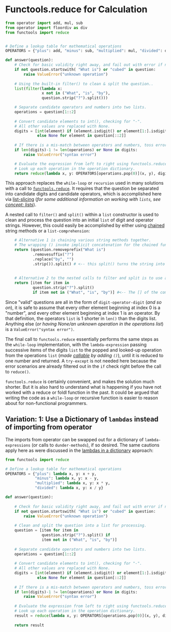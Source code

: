 # Functools.reduce for Calculation


```python
from operator import add, mul, sub
from operator import floordiv as div
from functools import reduce


# Define a lookup table for mathematical operations
OPERATORS = {"plus": add, "minus": sub, "multiplied": mul, "divided": div}

def answer(question):
    # Check for basic validity right away, and fail out with error if not valid.
    if not question.startswith( "What is") or "cubed" in question:
        raise ValueError("unknown operation")
        
    # Using the built-in filter() to clean & split the question..
    list(filter(lambda x: 
                x not in ("What", "is", "by"), 
                question.strip("?").split()))

    # Separate candidate operators and numbers into two lists.
    operations = question[1::2]
    
    # Convert candidate elements to int(), checking for "-".
    # All other values are replaced with None.
    digits = [int(element) if (element.isdigit() or element[1:].isdigit()) 
              else None for element in question[::2]]
    
    # If there is a mis-match between operators and numbers, toss error.
    if len(digits)-1 != len(operations) or None in digits:
        raise ValueError("syntax error")

    # Evaluate the expression from left to right using functools.reduce().
    # Look up each operation in the operation dictionary.
    return reduce(lambda x, y: OPERATORS[operations.pop(0)](x, y), digits)
```

This approach replaces the `while-loop` or `recursion` used in many solutions with a call to [`functools.reduce`][functools-reduce].
It requires that the question be separated into candidate digits and candidate operators, which is accomplished here via [list-slicing][sequence-operations] (_for some additional information on working with `lists`, see [concept: lists](/tracks/python/concepts/lists)_).

A nested call to `filter()` and `split()` within a `list` constructor is used to clean and process the question into an initial `list` of digit and operator strings.
However, this could easily be accomplished by either using [chained][method-chaining] string methods or a `list-comprehension`:


```python
    # Alternative 1 is chaining various string methods together.
    # The wrapping () invoke implicit concatenation for the chained functions
    return (question.removeprefix("What is")
            .removesuffix("?")
            .replace("by", "")
            .strip()).split() # <-- this split() turns the string into a list.
            
    
    # Alternative 2 to the nested calls to filter and split is to use a list-comprehension:
    return [item for item in 
            question.strip("?").split() 
            if item not in ("What", "is", "by")] #<-- The [] of the comprehension invokes implicit concatenation.
```


Since "valid" questions are all in the form of `digit-operator-digit` (_and so on_), it is safe to assume that every other element beginning at index 0 is a "number", and every other element beginning at index 1 is an operator.
By that definition, the operators `list` is 1 shorter in `len()` than the digits list.
Anything else (_or having None/an unknown operation in the operations list_) is a `ValueError("syntax error")`.


The final call to `functools.reduce` essentially performs the same steps as the `while-loop` implementation, with the `lambda-expression` passing successive items of the digits `list` to the popped and looked-up operation from the operations `list` (_made [callable][callable] by adding `()`_), until it is reduced to one number and returned.
A `try-except` is not needed here because the error scenarios are already filtered out in the `if` check right before the call to `reduce()`.

`functools.reduce` is certainly convenient, and makes the solution much shorter.
But it is also hard to understand what is happening if you have not worked with a reduce or foldl function in the past.
It could be argued that writing the code as a `while-loop` or recursive function is easier to reason about for non-functional programmers.


## Variation: 1: Use a Dictionary of `lambdas` instead of importing from operator


The imports from operator can be swapped out for a dictionary of `lambda-expressions` (or calls to `dunder-methods`), if so desired.
The same cautions apply here as were discussed in the [lambdas in a dictionary][approach-lambdas-in-a-dictionary] approach:


```python
from functools import reduce

# Define a lookup table for mathematical operations
OPERATORS = {"plus": lambda x, y: x + y,
             "minus": lambda x, y: x - y,
             "multiplied": lambda x, y: x * y,
             "divided": lambda x, y: x / y}

def answer(question):
    
    # Check for basic validity right away, and fail out with error if not valid.
    if not question.startswith( "What is") or "cubed" in question:
        raise ValueError("unknown operation")
    
    # Clean and split the question into a list for processing.
    question = [item for item in 
                question.strip("?").split() if 
                item not in ("What", "is", "by")]
    
    # Separate candidate operators and numbers into two lists.
    operations = question[1::2]
    
    # Convert candidate elements to int(), checking for "-".
    # All other values are replaced with None.
    digits = [int(element) if (element.isdigit() or element[1:].isdigit()) 
              else None for element in question[::2]]
    
    # If there is a mis-match between operators and numbers, toss error.
    if len(digits)-1 != len(operations) or None in digits:
        raise ValueError("syntax error")
    
    # Evaluate the expression from left to right using functools.reduce().
    # Look up each operation in the operation dictionary.
    result = reduce(lambda x, y: OPERATORS[operations.pop(0)](x, y), digits)
    
    return result
```


[approach-lambdas-in-a-dictionary]: https://exercism.org/tracks/python/exercises/wordy/approaches/lambdas-in-a-dictionary
[callable]: https://treyhunner.com/2019/04/is-it-a-class-or-a-function-its-a-callable/
[functools-reduce]: https://docs.python.org/3/library/functools.html#functools.reduce
[method-chaining]: https://www.tutorialspoint.com/Explain-Python-class-method-chaining
[sequence-operations]: https://docs.python.org/3/library/stdtypes.html#common-sequence-operations
